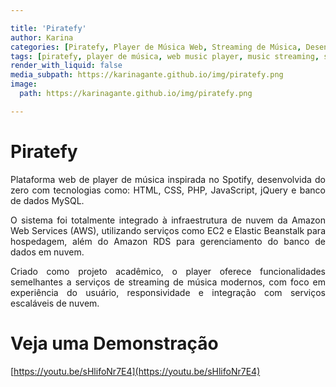 ```yaml
---

title: 'Piratefy'
author: Karina
categories: [Piratefy, Player de Música Web, Streaming de Música, Desenvolvimento Full Stack, HTML5, CSS3, JavaScript, PHP, MySQL, jQuery, Bootstrap, AWS EC2, AWS Elastic Beanstalk, AWS RDS, Projeto Acadêmico, Web Application, Clone do Spotify, Desenvolvimento Web, Web Dev, Aplicações em Nuvem]
tags: [piratefy, player de música, web music player, music streaming, spotify clone, html5, css3, javascript, php, mysql, jquery, bootstrap, aws, aws ec2, aws rds, elastic beanstalk, desenvolvimento web, desenvolvimento full stack, projeto acadêmico, web dev, cloud application, aplicação web]
render_with_liquid: false
media_subpath: https://karinagante.github.io/img/piratefy.png
image:
  path: https://karinagante.github.io/img/piratefy.png

---
```


# Piratefy

<p style="text-align: justify;">
Plataforma web de player de música inspirada no Spotify, desenvolvida do zero com tecnologias como: HTML, CSS, PHP, JavaScript, jQuery e banco de dados MySQL. 
</p>

<p style="text-align: justify;">
O sistema foi totalmente integrado à infraestrutura de nuvem da Amazon Web Services (AWS), utilizando serviços como EC2 e Elastic Beanstalk para hospedagem, além do Amazon RDS para gerenciamento do banco de dados em nuvem.
</p>

<p style="text-align: justify;">
Criado como projeto acadêmico, o player oferece funcionalidades semelhantes a serviços de streaming de música modernos, com foco em experiência do usuário, responsividade e integração com serviços escaláveis de nuvem.
</p>

# Veja uma Demonstração

[https://youtu.be/sHlifoNr7E4](https://youtu.be/sHlifoNr7E4)
